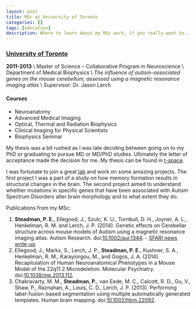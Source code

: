 ```yaml
---
layout: post
title: MSc at University of Toronto
categories: []
tags: [education]
description: Where to learn about my MSc work, if you really want to...
---
```


### [University of Toronto](http://www.utoronto.ca)

__2011-2013__ \\
Master of Science – Collaborative Program in Neuroscience \\
Department of Medical Biophysics \\
_The influence of autism-associated genes on the mouse cerebellum, assessed using a magnetic resonance imaging atlas_ \\
Supervisor: Dr. Jason Lerch

#### Courses
* Neuroanatomy
* Advanced Medical Imaging
* Optical, Thermal and Radiation Biophysics
* Clinical Imaging for Physical Scientists
* Biophysics Seminar

My thesis was a bit rushed as I was late deciding between going on to my PhD or graduating to pursue MD or MD/PhD studies. Ultimately the letter of acceptance made the decision for me. My thesis can be found in [t-space](https://tspace.library.utoronto.ca/bitstream/1807/42923/6/Steadman_Patrick_E_201311_MSc_thesis.pdf).

I was fortunate to join a great [lab](http://www.mouseimaging.ca) and work on some amazing projects. The first project I was a part of a study on how memory formation results in structural changes in the brain. The second project aimed to understand whether mutations in specific genes that have been associated with Autism Spectrum Disorders alter brain morphology and to what extent they do. 

Publications from my MSc:

1. __Steadman, P. E.__, Ellegood, J., Szulc, K. U., Turnbull, D. H., Joyner, A. L., Henkelman, R. M. and Lerch, J. P. (2014). Genetic effects on Cerebellar structure across mouse models of Autism using a magnetic resonance imaging atlas. Autism Research. doi:[10.1002/aur.1344](http://dx.doi.org/10.1002/aur.1344). - [SFARI news write-up](http://sfari.org/news-and-opinion/toolbox/2013/map-of-cerebellum-highlights-diversity-in-autism-mice)
2. Ellegood, J., Markx, S., Lerch, J. P., __Steadman, P. E.__, Kushner, S. A., Henkelman, R. M., Karayiorgou, M., and Gogos, J. A. (2014). Recapitulation of Human Neuroanatomical Phenotypes in a Mouse Model of the 22q11.2 Microdeletion. Molecular Psychiatry. doi:[10.1038/mp.2013.112](http://dx.doi.org/10.1038/mp.2013.112).
3. Chakravarty, M. M., __Steadman, P.__, van Eede, M. C., Calcott, R. D., Gu, V., Shaw, P., Raznahan, A., Louis, C. D., Lerch, J. P. (2013). Performing label-fusion-based segmentation using multiple automatically generated templates. Human brain mapping. doi:[10.1002/hbm.22092](http://dx.doi.org/10.1002/hbm.22092).
